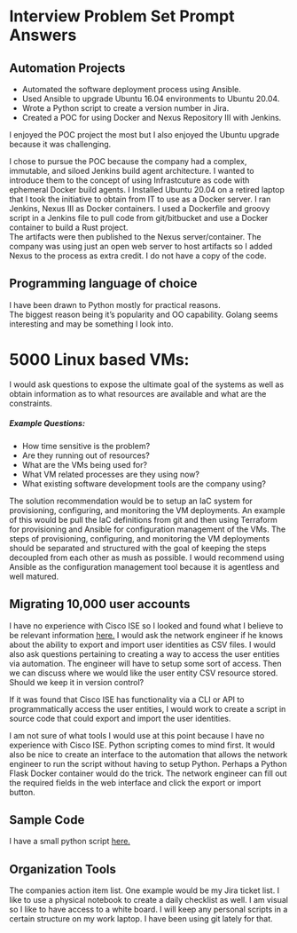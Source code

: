 # Interview Problem Set Prompt Answers
## Automation Projects
- Automated the software deployment process using Ansible.
- Used Ansible to upgrade Ubuntu 16.04 environments to Ubuntu 20.04.
- Wrote a Python script to create a version number in Jira.
- Created a POC for using Docker and Nexus Repository III with Jenkins.

I enjoyed the POC project the most but I also enjoyed the Ubuntu upgrade because it was challenging.

I chose to pursue the POC because the company had a complex, immutable, and siloed Jenkins build agent architecture. 
I wanted to introduce them to the concept of using Infrastcuture as code with ephemeral Docker build agents. 
I Installed Ubuntu 20.04 on a retired laptop that I took the initiative to obtain from IT to use as a Docker server. I ran Jenkins, Nexus III as Docker containers. I used a Dockerfile and groovy script in a Jenkins file to pull code from git/bitbucket and use a Docker container to build a Rust project.  
The artifacts were then published to the Nexus server/container. The company was using just an open web server to host artifacts so I added Nexus to the process as extra credit. 
I do not have a copy of the code.

## Programming language of choice
I have been drawn to Python mostly for practical reasons.  
The biggest reason being it’s popularity and OO capability.
Golang seems interesting and may be something I look into.

# 5000 Linux based VMs:
I would ask questions to expose the ultimate goal of the systems as well as obtain information as to what resources are available and what are the constraints.
##### Example Questions:
- How time sensitive is the problem? 
- Are they running out of resources?
- What are the VMs being used for? 
- What VM related processes are they using now?
- What existing software development tools are the company using?

The solution recommendation would be to setup an IaC system for provisioning, configuring, and monitoring the VM deployments.
An example of this would be pull the IaC definitions from git and then using Terraform for provisioning and Ansible for configuration management of the VMs. 
The steps of provisioning, configuring, and monitoring the VM deployments should be separated and structured with the goal of keeping the steps decoupled from each other as mush as possible.
I would recommend using Ansible as the configuration management tool because it is agentless and well matured.

## Migrating 10,000 user accounts
I have no experience with Cisco ISE so I looked and found what I believe to be relevant information [here.](https://www.cisco.com/en/US/docs/security/ise/1.0/user_guide/ise10_man_identities.pdf)
I would ask the network engineer if he knows about the ability to export and import user identities as CSV files. I would also ask questions pertaining to creating a way to access the user entities via automation. The engineer will have to setup some sort of access.  Then we can discuss where we would like the user entity CSV resource stored.  Should we keep it in version control?

If it was found that Cisco ISE has functionality via a CLI or API to programmatically access the user entities, I would work to create a script in source code that could export and import the user identities.   

I am not sure of what tools I would use at this point because I have no experience with Cisco ISE.  Python scripting comes to mind first. It would also be nice to create an interface to the automation that allows the network engineer to run the script without having to setup Python.
Perhaps a Python Flask Docker container would do the trick. The network engineer can fill out the required fields in the web interface and click the export or import button.

## Sample Code
I have a small python script [here.](https://github.com/almostNow/peopledatalabs)

## Organization Tools
The companies action item list. One example would be my Jira ticket list.
I like to use a physical notebook to create a daily checklist as well.
I am visual so I like to have access to a white board.
I will keep any personal scripts in a certain structure on my work laptop.  I have been using git lately for that.
